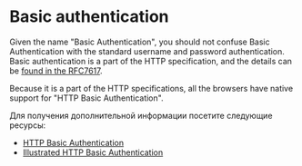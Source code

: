 # Basic authentication

Given the name "Basic Authentication", you should not confuse Basic Authentication with the standard username and password authentication. Basic authentication is a part of the HTTP specification, and the details can be [found in the RFC7617](https://www.rfc-editor.org/rfc/rfc7617.html).

Because it is a part of the HTTP specifications, all the browsers have native support for "HTTP Basic Authentication".

Для получения дополнительной информации посетите следующие ресурсы:

- [HTTP Basic Authentication](https://roadmap.sh/guides/http-basic-authentication)
- [Illustrated HTTP Basic Authentication](https://www.youtube.com/watch?v=mwccHwUn7Gc)
